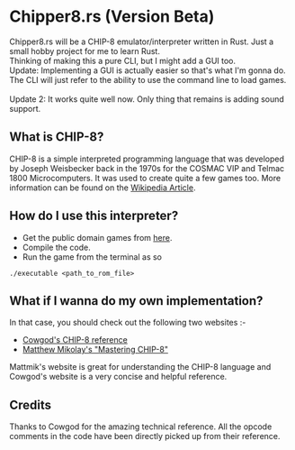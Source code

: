 # Chipper8.rs (Version Beta)
Chipper8.rs will be a CHIP-8 emulator/interpreter written in Rust. Just a small hobby project for me to learn Rust.  
Thinking of making this a pure CLI, but I might add a GUI too.\
Update: Implementing a GUI is actually easier so that's what I'm gonna do. The CLI will just refer to the ability to use the command line to load games.\
\
Update 2: It works quite well now. Only thing that remains is adding sound support.

## What is CHIP-8?
CHIP-8 is a simple interpreted programming language that was developed by Joseph Weisbecker back in the 1970s for the COSMAC VIP and Telmac 1800 Microcomputers. It was used to create quite a few games too. More information can be found on the [Wikipedia Article](https://en.wikipedia.org/wiki/CHIP-8).

## How do I use this interpreter?
- Get the public domain games from [here](https://www.zophar.net/pdroms/chip8/chip-8-games-pack.html#:~:text=They%20are%3A%2015%20Puzzle%2C%20Blinky,%2C%20UFO%2C%20Vbrix%20and%20Wipeoff.).  
- Compile the code.  
- Run the game from the terminal as so  
```
./executable <path_to_rom_file>
```

## What if I wanna do my own implementation?
In that case, you should check out the following two websites :-
- [Cowgod's CHIP-8 reference](http://devernay.free.fr/hacks/chip8/C8TECH10.HTM)  
- [Matthew Mikolay's "Mastering CHIP-8"](http://mattmik.com/files/chip8/mastering/chip8.html)  

Mattmik's website is great for understanding the CHIP-8 language and Cowgod's website is a very concise and helpful reference.

## Credits
Thanks to Cowgod for the amazing technical reference. All the opcode comments in the code have been directly picked up from their reference.